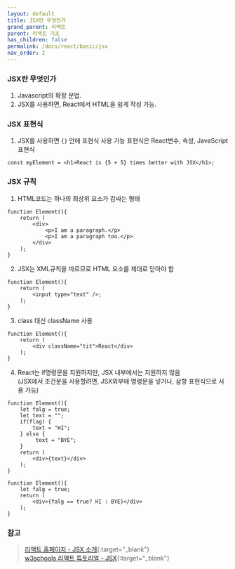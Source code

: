 ```yaml
---
layout: default
title: JSX란 무엇인가
grand_parent: 리액트
parent: 리액트 기초
has_children: false
permalink: /docs/react/basic/jsx
nav_order: 2
---
```


### **JSX란 무엇인가**   

1. Javascript의 확장 문법.
2. JSX를 사용하면, React에서 HTML을 쉽게 작성 가능.


### **JSX 표현식**  

1. JSX를 사용하면 ```{}``` 안에 표현식 사용 가능
    표현식은 React변수, 속성, JavaScript 표현식  
```react
const myElement = <h1>React is {5 + 5} times better with JSX</h1>;
```  

### **JSX 규칙**  
1. HTML코드는 하나의 최상위 요소가 감싸는 형태
```react
function Element(){
	return (
		<div>
            <p>I am a paragraph.</p>
            <p>I am a paragraph too.</p>
        </div>
	);
}
```  


2. JSX는 XML규칙을 따르므로 HTML 요소를 제대로 닫아야 함
```react
function Element(){
	return (
		<input type="text" />;
	);
}
```


3. class 대신 className 사용
```react
function Element(){
	return (
		<div className="tit">React</div>
	);
}
```


4. React는 if명령문을 지원하지만, JSX 내부에서는 지원하지 않음  
(JSX에서 조건문을 사용할려면, JSX외부에 명령문을 넣거나, 삼항 표현식으로 사용 가능)
```react
function Element(){
	let falg = true;
    let text = "";
    if(flag) { 
        text = "HI";
    } else { 
         text = "BYE"; 
    }
    return (
		<div>{text}</div>
	);
}
```
```react
function Element(){
	let falg = true;
    return (
		<div>{falg == true? HI : BYE}</div>
	);
}
```



### **참고**

> [리액트 홈페이지 - JSX 소개](https://reactjs-kr.firebaseapp.com/docs/introducing-jsx.html){:target="_blank"}  
> [w3schools 리액트 튜토리얼 - JSX](https://www.w3schools.com/REACT/react_jsx.asp){:target="_blank"}
